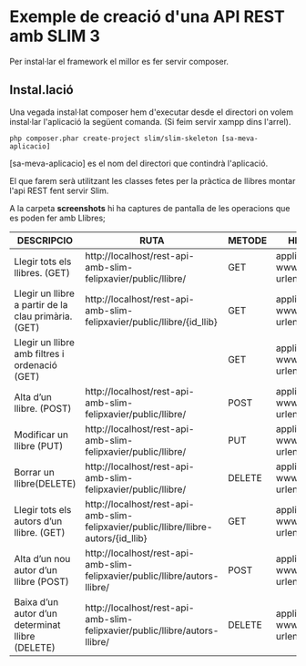 # Exemple de creació d'una API REST amb SLIM 3

Per instal·lar el framework el millor es fer servir composer.

## Instal.lació

Una vegada instal·lat composer hem d'executar desde el directori on volem instal·lar l'aplicació la següent comanda. (Si feim servir xampp dins l'arrel).

    php composer.phar create-project slim/slim-skeleton [sa-meva-aplicacio]

[sa-meva-aplicacio] es el nom del directori que contindrà l'aplicació. 

El que farem serà utilitzant les classes fetes per la pràctica de llibres montar l'api REST fent servir Slim.

A la carpeta **screenshots** hi ha captures de pantalla de les operacions que es poden fer amb Llibres;


|DESCRIPCIO| RUTA | METODE | HEADER | KEY |
| --- | --- | --- | --- | --- |
|Llegir tots els llibres. (GET)| http://localhost/rest-api-amb-slim-felipxavier/public/llibre/ | GET | application/x-www-form-urlencoded | |
|Llegir un llibre a partir de la clau primària. (GET)| http://localhost/rest-api-amb-slim-felipxavier/public/llibre/{id_llib} | GET | application/x-www-form-urlencoded |id_llib |
|Llegir un llibre amb filtres i ordenació (GET)| | GET | application/x-www-form-urlencoded|  |
|Alta d’un llibre. (POST)| http://localhost/rest-api-amb-slim-felipxavier/public/llibre/ | POST | application/x-www-form-urlencoded | titol,numedicio,llocedicio, anyedicio, ... |
|Modificar un llibre (PUT)| http://localhost/rest-api-amb-slim-felipxavier/public/llibre/ | PUT | application/x-www-form-urlencoded | id_llib, titol,numedicio,llocedicio, anyedicio, ... |
|Borrar un llibre(DELETE)|http://localhost/rest-api-amb-slim-felipxavier/public/llibre/ | DELETE |application/x-www-form-urlencoded | id_llib |
|Llegir tots els autors d’un llibre. (GET)| http://localhost/rest-api-amb-slim-felipxavier/public/llibre/llibre-autors/{id_llib}| GET |application/x-www-form-urlencoded | id_llib |
|Alta d’un nou autor d’un llibre (POST) |http://localhost/rest-api-amb-slim-felipxavier/public/llibre/autors-llibre/| POST|application/x-www-form-urlencoded | id_llib, id_aut |
|Baixa d’un autor d’un determinat llibre (DELETE)|http://localhost/rest-api-amb-slim-felipxavier/public/llibre/autors-llibre/| DELETE| application/x-www-form-urlencoded| id_llib, id_aut|
